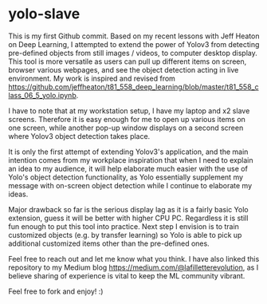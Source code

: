 # yolo-slave

This is my first Github commit. Based on my recent lessons with Jeff Heaton on Deep Learning, I attempted to extend the power of Yolov3 from detecting pre-defined objects from still images / videos, to computer desktop display. This tool is more versatile as users can pull up different items on screen, browser various webpages, and see the object detection acting in live environment. My work is inspired and revised from https://github.com/jeffheaton/t81_558_deep_learning/blob/master/t81_558_class_06_5_yolo.ipynb.

I have to note that at my workstation setup, I have my laptop and x2 slave screens. Therefore it is easy enough for me to open up various items on one screen, while another pop-up window displays on a second screen where Yolov3 object detection takes place.

It is only the first attempt of extending Yolov3's application, and the main intention comes from my workplace inspiration that when I need to explain an idea to my audience, it will help elaborate much easier with the use of Yolo's object detection functionality, as Yolo essentially supplement my message with on-screen object detection while I continue to elaborate my ideas.

Major drawback so far is the serious display lag as it is a fairly basic Yolo extension, guess it will be better with higher CPU PC. Regardless it is still fun enough to put this tool into practice. Next step I envision is to train customized objects (e.g. by transfer learning) so Yolo is able to pick up additional customized items other than the pre-defined ones.

Feel free to reach out and let me know what you think. I have also linked this repository to my Medium blog https://medium.com/@lafilletterevolution, as I believe sharing of experience is vital to keep the ML community vibrant.

Feel free to fork and enjoy! :)

